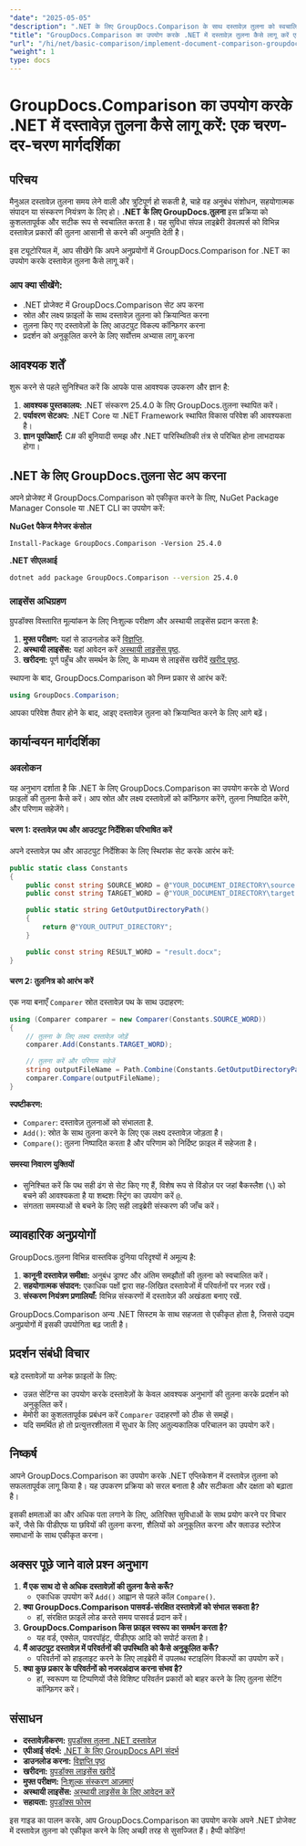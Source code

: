 ```yaml
---
"date": "2025-05-05"
"description": ".NET के लिए GroupDocs.Comparison के साथ दस्तावेज़ तुलना को स्वचालित करने का तरीका जानें। यह चरण-दर-चरण मार्गदर्शिका आपको तुलना को सहजता से सेट अप करने, कॉन्फ़िगर करने और निष्पादित करने में मदद करती है।"
"title": "GroupDocs.Comparison का उपयोग करके .NET में दस्तावेज़ तुलना कैसे लागू करें एक चरण-दर-चरण मार्गदर्शिका"
"url": "/hi/net/basic-comparison/implement-document-comparison-groupdocs-net/"
"weight": 1
type: docs
---
```

# GroupDocs.Comparison का उपयोग करके .NET में दस्तावेज़ तुलना कैसे लागू करें: एक चरण-दर-चरण मार्गदर्शिका

## परिचय

मैनुअल दस्तावेज़ तुलना समय लेने वाली और त्रुटिपूर्ण हो सकती है, चाहे वह अनुबंध संशोधन, सहयोगात्मक संपादन या संस्करण नियंत्रण के लिए हो। **.NET के लिए GroupDocs.तुलना** इस प्रक्रिया को कुशलतापूर्वक और सटीक रूप से स्वचालित करता है। यह सुविधा संपन्न लाइब्रेरी डेवलपर्स को विभिन्न दस्तावेज़ प्रकारों की तुलना आसानी से करने की अनुमति देती है।

इस ट्यूटोरियल में, आप सीखेंगे कि अपने अनुप्रयोगों में GroupDocs.Comparison for .NET का उपयोग करके दस्तावेज़ तुलना कैसे लागू करें।

### आप क्या सीखेंगे:
- .NET प्रोजेक्ट में GroupDocs.Comparison सेट अप करना
- स्रोत और लक्ष्य फ़ाइलों के साथ दस्तावेज़ तुलना को क्रियान्वित करना
- तुलना किए गए दस्तावेज़ों के लिए आउटपुट विकल्प कॉन्फ़िगर करना
- प्रदर्शन को अनुकूलित करने के लिए सर्वोत्तम अभ्यास लागू करना

## आवश्यक शर्तें

शुरू करने से पहले सुनिश्चित करें कि आपके पास आवश्यक उपकरण और ज्ञान है:
1. **आवश्यक पुस्तकालय:** .NET संस्करण 25.4.0 के लिए GroupDocs.तुलना स्थापित करें।
2. **पर्यावरण सेटअप:** .NET Core या .NET Framework स्थापित विकास परिवेश की आवश्यकता है।
3. **ज्ञान पूर्वापेक्षाएँ:** C# की बुनियादी समझ और .NET पारिस्थितिकी तंत्र से परिचित होना लाभदायक होगा।

## .NET के लिए GroupDocs.तुलना सेट अप करना

अपने प्रोजेक्ट में GroupDocs.Comparison को एकीकृत करने के लिए, NuGet Package Manager Console या .NET CLI का उपयोग करें:

**NuGet पैकेज मैनेजर कंसोल**
```plaintext
Install-Package GroupDocs.Comparison -Version 25.4.0
```

**.NET सीएलआई**
```bash
dotnet add package GroupDocs.Comparison --version 25.4.0
```

### लाइसेंस अधिग्रहण

ग्रुपडॉक्स विस्तारित मूल्यांकन के लिए निःशुल्क परीक्षण और अस्थायी लाइसेंस प्रदान करता है:
1. **मुफ्त परीक्षण:** यहां से डाउनलोड करें [विज्ञप्ति](https://releases.groupdocs.com/comparison/net/).
2. **अस्थायी लाइसेंस:** यहां आवेदन करें [अस्थायी लाइसेंस पृष्ठ](https://purchase.groupdocs.com/temporary-license/).
3. **खरीदना:** पूर्ण पहुँच और समर्थन के लिए, के माध्यम से लाइसेंस खरीदें [खरीद पृष्ठ](https://purchase.groupdocs.com/buy).

स्थापना के बाद, GroupDocs.Comparison को निम्न प्रकार से आरंभ करें:
```csharp
using GroupDocs.Comparison;
```

आपका परिवेश तैयार होने के बाद, आइए दस्तावेज़ तुलना को क्रियान्वित करने के लिए आगे बढ़ें।

## कार्यान्वयन मार्गदर्शिका

### अवलोकन
यह अनुभाग दर्शाता है कि .NET के लिए GroupDocs.Comparison का उपयोग करके दो Word फ़ाइलों की तुलना कैसे करें। आप स्रोत और लक्ष्य दस्तावेज़ों को कॉन्फ़िगर करेंगे, तुलना निष्पादित करेंगे, और परिणाम सहेजेंगे।

#### चरण 1: दस्तावेज़ पथ और आउटपुट निर्देशिका परिभाषित करें
अपने दस्तावेज़ पथ और आउटपुट निर्देशिका के लिए स्थिरांक सेट करके आरंभ करें:
```csharp
public static class Constants
{
    public const string SOURCE_WORD = @"YOUR_DOCUMENT_DIRECTORY\source.docx";
    public const string TARGET_WORD = @"YOUR_DOCUMENT_DIRECTORY\target.docx";

    public static string GetOutputDirectoryPath()
    {
        return @"YOUR_OUTPUT_DIRECTORY";
    }

    public const string RESULT_WORD = "result.docx";
}
```

#### चरण 2: तुलनित्र को आरंभ करें
एक नया बनाएँ `Comparer` स्रोत दस्तावेज़ पथ के साथ उदाहरण:
```csharp
using (Comparer comparer = new Comparer(Constants.SOURCE_WORD))
{
    // तुलना के लिए लक्ष्य दस्तावेज़ जोड़ें
    comparer.Add(Constants.TARGET_WORD);

    // तुलना करें और परिणाम सहेजें
    string outputFileName = Path.Combine(Constants.GetOutputDirectoryPath(), Constants.RESULT_WORD);
    comparer.Compare(outputFileName);
}
```

**स्पष्टीकरण:**
- `Comparer`: दस्तावेज़ तुलनाओं को संभालता है.
- `Add()`: स्रोत के साथ तुलना करने के लिए एक लक्ष्य दस्तावेज़ जोड़ता है।
- `Compare()`: तुलना निष्पादित करता है और परिणाम को निर्दिष्ट फ़ाइल में सहेजता है।

#### समस्या निवारण युक्तियों
- सुनिश्चित करें कि पथ सही ढंग से सेट किए गए हैं, विशेष रूप से विंडोज़ पर जहां बैकस्लैश (`\`) को बचने की आवश्यकता है या शब्दशः स्ट्रिंग का उपयोग करें `@`.
- संगतता समस्याओं से बचने के लिए सही लाइब्रेरी संस्करण की जाँच करें।

## व्यावहारिक अनुप्रयोगों

GroupDocs.तुलना विभिन्न वास्तविक दुनिया परिदृश्यों में अमूल्य है:
1. **कानूनी दस्तावेज़ समीक्षा:** अनुबंध ड्राफ्ट और अंतिम समझौतों की तुलना को स्वचालित करें।
2. **सहयोगात्मक संपादन:** एकाधिक पक्षों द्वारा सह-लिखित दस्तावेजों में परिवर्तनों पर नज़र रखें।
3. **संस्करण नियंत्रण प्रणालियाँ:** विभिन्न संस्करणों में दस्तावेज़ की अखंडता बनाए रखें.

GroupDocs.Comparison अन्य .NET सिस्टम के साथ सहजता से एकीकृत होता है, जिससे उद्यम अनुप्रयोगों में इसकी उपयोगिता बढ़ जाती है।

## प्रदर्शन संबंधी विचार

बड़े दस्तावेज़ों या अनेक फ़ाइलों के लिए:
- उन्नत सेटिंग्स का उपयोग करके दस्तावेज़ों के केवल आवश्यक अनुभागों की तुलना करके प्रदर्शन को अनुकूलित करें।
- मेमोरी का कुशलतापूर्वक प्रबंधन करें `Comparer` उदाहरणों को ठीक से समझें।
- यदि समर्थित हो तो प्रत्युत्तरशीलता में सुधार के लिए अतुल्यकालिक परिचालन का उपयोग करें।

## निष्कर्ष

आपने GroupDocs.Comparison का उपयोग करके .NET एप्लिकेशन में दस्तावेज़ तुलना को सफलतापूर्वक लागू किया है। यह उपकरण प्रक्रिया को सरल बनाता है और सटीकता और दक्षता को बढ़ाता है।

इसकी क्षमताओं का और अधिक पता लगाने के लिए, अतिरिक्त सुविधाओं के साथ प्रयोग करने पर विचार करें, जैसे कि पीडीएफ या छवियों की तुलना करना, शैलियों को अनुकूलित करना और क्लाउड स्टोरेज समाधानों के साथ एकीकृत करना।

## अक्सर पूछे जाने वाले प्रश्न अनुभाग

1. **मैं एक साथ दो से अधिक दस्तावेज़ों की तुलना कैसे करूँ?**
   - एकाधिक उपयोग करें `Add()` आह्वान से पहले कॉल `Compare()`.
2. **क्या GroupDocs.Comparison पासवर्ड-संरक्षित दस्तावेज़ों को संभाल सकता है?**
   - हां, संरक्षित फ़ाइलें लोड करते समय पासवर्ड प्रदान करें।
3. **GroupDocs.Comparison किस फ़ाइल स्वरूप का समर्थन करता है?**
   - यह वर्ड, एक्सेल, पावरपॉइंट, पीडीएफ आदि को सपोर्ट करता है।
4. **मैं आउटपुट दस्तावेज़ में परिवर्तनों की उपस्थिति को कैसे अनुकूलित करूँ?**
   - परिवर्तनों को हाइलाइट करने के लिए लाइब्रेरी में उपलब्ध स्टाइलिंग विकल्पों का उपयोग करें।
5. **क्या कुछ प्रकार के परिवर्तनों को नजरअंदाज करना संभव है?**
   - हां, स्वरूपण या टिप्पणियों जैसे विशिष्ट परिवर्तन प्रकारों को बाहर करने के लिए तुलना सेटिंग कॉन्फ़िगर करें।

## संसाधन
- **दस्तावेज़ीकरण:** [ग्रुपडॉक्स तुलना .NET दस्तावेज़](https://docs.groupdocs.com/comparison/net/)
- **एपीआई संदर्भ:** [.NET के लिए GroupDocs API संदर्भ](https://reference.groupdocs.com/comparison/net/)
- **डाउनलोड करना:** [विज्ञप्ति पृष्ठ](https://releases.groupdocs.com/comparison/net/)
- **खरीदना:** [ग्रुपडॉक्स लाइसेंस खरीदें](https://purchase.groupdocs.com/buy)
- **मुफ्त परीक्षण:** [निःशुल्क संस्करण आज़माएं](https://releases.groupdocs.com/comparison/net/)
- **अस्थायी लाइसेंस:** [अस्थायी लाइसेंस के लिए आवेदन करें](https://purchase.groupdocs.com/temporary-license/)
- **सहायता:** [ग्रुपडॉक्स फोरम](https://forum.groupdocs.com/c/comparison/)

इस गाइड का पालन करके, आप GroupDocs.Comparison का उपयोग करके अपने .NET प्रोजेक्ट में दस्तावेज़ तुलना को एकीकृत करने के लिए अच्छी तरह से सुसज्जित हैं। हैप्पी कोडिंग!